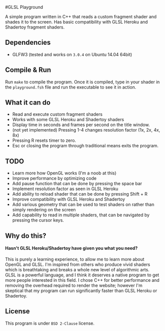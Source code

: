 #GLSL Playground

A simple program written in C++ that reads a custom fragment shader and shades it to the screen. Has basic compatibility with GLSL Heroku and Shadertoy fragment shaders.

## Dependencies

* GLFW3 (tested and works on `3.0.4` on Ubuntu 14.04 64bit)

## Compile & Run
Run `make` to compile the program. Once it is compiled, type in your shader in the `playground.fsh` file and run the executable to see it in action.

## What it can do
* Read and execute custom fragment shaders
* Works with some GLSL Heroku and Shadertoy shaders
* Display time in seconds and frames per second on the title window.
* (not yet implemented) Pressing 1-4 changes resolution factor (1x, 2x, 4x, 8x)
* Pressing R resets timer to zero.
* Esc or closing the program through traditional means exits the program.

## TODO
* Learn more how OpenGL works (I'm a noob at this)
* Improve performance by optimizing code
* Add pause function that can be done by pressing the space bar
* Implement resolution factor as seen in GLSL Heroku
* Add ability to reload shader that can be done by pressing Shift + R
* Improve compatibility with GLSL Heroku and Shadertoy
* Add various geometry that can be used to test shaders on rather than simply rendering on the screen
* Add capability to read in multiple shaders, that can be navigated by pressing the cursor keys.

## Why do this?
#### Hasn't GLSL Heroku/Shadertoy have given you what you need?
This is purely a learning experience, to allow me to learn more about OpenGL and GLSL. I'm inspired from others who produce vivid shaders which is breathtaking and breaks a whole new level of algorithmic arts. GLSL is a powerful language, and I think it deserves a native program to get more people interested in this field. I chose C++ for better performance and removing the overhead required to render the website; however I'm skeptical that my program can run significantly faster than GLSL Heroku or Shadertoy.

## License
This program is under `BSD 2-Clause` license.
